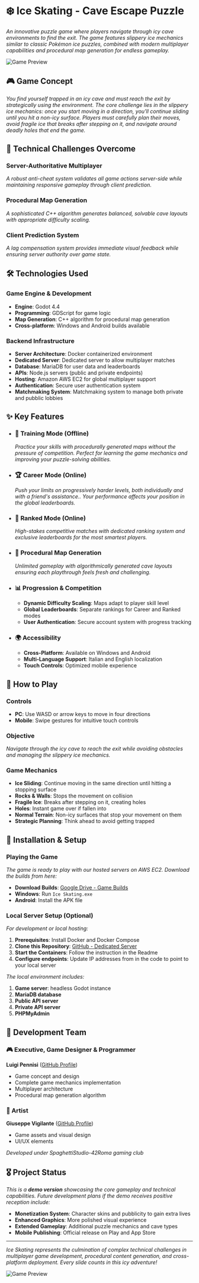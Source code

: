 # ❄️ Ice Skating - Cave Escape Puzzle

*An innovative puzzle game where players navigate through icy cave environments to find the exit. The game features slippery ice mechanics similar to classic Pokémon ice puzzles, combined with modern multiplayer capabilities and procedural map generation for endless gameplay.*

![Game Preview](extra/Preview.gif)

## 🎮 Game Concept

*You find yourself trapped in an icy cave and must reach the exit by strategically using the environment. The core challenge lies in the slippery ice mechanics: once you start moving in a direction, you'll continue sliding until you hit a non-icy surface. Players must carefully plan their moves, avoid fragile ice that breaks after stepping on it, and navigate around deadly holes that end the game.*

## 🔧 Technical Challenges Overcome

### Server-Authoritative Multiplayer
*A robust anti-cheat system validates all game actions server-side while maintaining responsive gameplay through client prediction.*

### Procedural Map Generation
*A sophisticated C++ algorithm generates balanced, solvable cave layouts with appropriate difficulty scaling.*

### Client Prediction System
*A lag compensation system provides immediate visual feedback while ensuring server authority over game state.*

## 🛠️ Technologies Used

### Game Engine & Development
- **Engine**: Godot 4.4  
- **Programming**: GDScript for game logic  
- **Map Generation**: C++ algorithm for procedural map generation  
- **Cross-platform**: Windows and Android builds available  

### Backend Infrastructure
- **Server Architecture**: Docker containerized environment  
- **Dedicated Server**: Dedicated server to allow multiplayer matches  
- **Database**: MariaDB for user data and leaderboards  
- **APIs**: Node.js servers (public and private endpoints)  
- **Hosting**: Amazon AWS EC2 for global multiplayer support  
- **Authentication**: Secure user authentication system  
- **Matchmaking System**: Matchmaking system to manage both private and pubblic lobbies  


## ✨ Key Features

- ### 🏃 Training Mode (Offline)
  *Practice your skills with procedurally generated maps without the pressure of competition. Perfect for learning the game mechanics and improving your puzzle-solving abilities.*

- ### 🏆 Career Mode (Online)
  *Push your limits on progressively harder levels, both individually and with a friend's assistance.. Your performance affects your position in the global leaderboards.*

- ### 🥇 Ranked Mode (Online)
  *High-stakes competitive matches with dedicated ranking system and exclusive leaderboards for the most smartest players.*

- ### 🎲 Procedural Map Generation
  *Unlimited gameplay with algorithmically generated cave layouts ensuring each playthrough feels fresh and challenging.*

- ### 📊 Progression & Competition
  - **Dynamic Difficulty Scaling**: Maps adapt to player skill level  
  - **Global Leaderboards**: Separate rankings for Career and Ranked modes  
  - **User Authentication**: Secure account system with progress tracking  

- ### 🌍 Accessibility
  - **Cross-Platform**: Available on Windows and Android  
  - **Multi-Language Support**: Italian and English localization  
  - **Touch Controls**: Optimized mobile experience  

## 🎯 How to Play
### Controls
- **PC**: Use WASD or arrow keys to move in four directions  
- **Mobile**: Swipe gestures for intuitive touch controls  

### Objective
*Navigate through the icy cave to reach the exit while avoiding obstacles and managing the slippery ice mechanics.*

### Game Mechanics
- **Ice Sliding**: Continue moving in the same direction until hitting a stopping surface  
- **Rocks & Walls**: Stops the movement on collision  
- **Fragile Ice**: Breaks after stepping on it, creating holes  
- **Holes**: Instant game over if fallen into  
- **Normal Terrain**: Non-icy surfaces that stop your movement on them  
- **Strategic Planning**: Think ahead to avoid getting trapped  

## 🚀 Installation & Setup

### Playing the Game
*The game is ready to play with our hosted servers on AWS EC2. Download the builds from here:*
- **Download Builds**: [Google Drive - Game Builds](https://drive.google.com/drive/folders/1qtmo7OHy2XHLUU9rHWHgwRwqREM83YHT)
- **Windows**: Run `Ice Skating.exe`  
- **Android**: Install the APK file  

### Local Server Setup (Optional)
*For development or local hosting:*

1. **Prerequisites**: Install Docker and Docker Compose  
2. **Clone this Repository**: [GitHub - Dedicated Server](https://github.com/Ruy41321/IceSkatingDedicatedServer)  
3. **Start the Containers**: Follow the instruction in the Readme  
5. **Configure endpoints**: Update IP addresses from in the code to point to your local server  

*The local environment includes:*
1. **Game server**: headless Godot instance  
2. **MariaDB database**  
3. **Public API server**  
4. **Private API server**  
5. **PHPMyAdmin**  

## 👥 Development Team

### 🎮 Executive, Game Designer &  Programmer
**Luigi Pennisi** ([GitHub Profile](https://github.com/Ruy41321))
- Game concept and design  
- Complete game mechanics implementation  
- Multiplayer architecture  
- Procedural map generation algorithm  

### 🎨 Artist
**Giuseppe Vigilante** ([GitHub Profile](https://github.com/GiuseppeVig))
- Game assets and visual design  
- UI/UX elements  

*Developed under SpaghettiStudio-42Roma gaming club*

## 🎖️ Project Status

*This is a **demo version** showcasing the core gameplay and technical capabilities. Future development plans if the demo receives positive reception include:*

- **Monetization System**: Character skins and pubblicity to gain extra lives  
- **Enhanced Graphics**: More polished visual experience  
- **Extended Gameplay**: Additional puzzle mechanics and cave types  
- **Mobile Publishing**: Official release on Play and App Store  
  

---

*Ice Skating represents the culmination of complex technical challenges in multiplayer game development, procedural content generation, and cross-platform deployment. Every slide counts in this icy adventure!*

![Game Preview](extra/boot_splash.png)